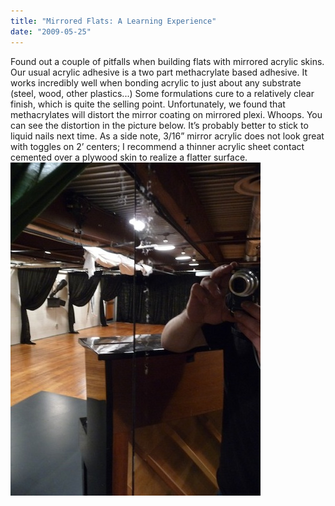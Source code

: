 ```yaml
---
title: "Mirrored Flats: A Learning Experience"
date: "2009-05-25"
---
```


Found out a couple of pitfalls when building flats with mirrored acrylic skins. Our usual acrylic adhesive is a two part methacrylate based adhesive. It works incredibly well when bonding acrylic to just about any substrate (steel, wood, other plastics...) Some formulations cure to a relatively clear finish, which is quite the selling point. Unfortunately, we found that methacrylates will distort the mirror coating on mirrored plexi. Whoops. You can see the distortion in the picture below. It’s probably better to stick to liquid nails next time. As a side note, 3/16” mirror acrylic does not look great with toggles on 2’ centers; I recommend a thinner acrylic sheet contact cemented over a plywood skin to realize a flatter surface.![mirror_mirror](images/mirror_mirror.jpg "mirror_mirror")

